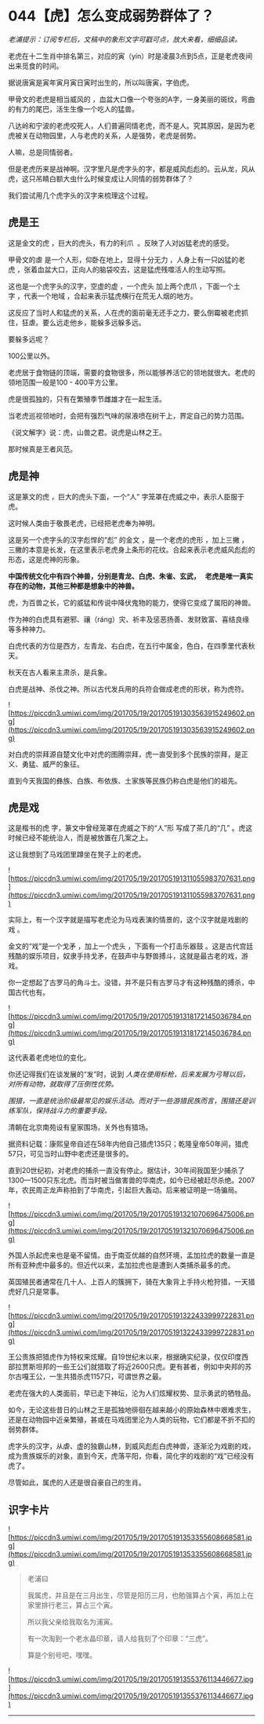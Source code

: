 # 044【虎】怎么变成弱势群体了？

 *老浦提示：订阅专栏后，文稿中的象形文字可戳可点，放大来看，细细品读。*

老虎在十二生肖中排名第三，对应的寅（yín）时是凌晨3点到5点，正是老虎夜间出来觅食的时间。

据说唐寅是寅年寅月寅日寅时出生的，所以叫唐寅，字伯虎。

甲骨文的老虎是相当威风的 ，血盆大口像一个夸张的A字，一身美丽的斑纹，弯曲的有力的尾巴，活生生像一个吃人的猛兽。

八达岭和宁波的老虎咬死人，人们普遍同情老虎，而不是人。究其原因，是因为老虎被关在动物园里，人与老虎的关系，人是强势，老虎是弱势。

人嘛，总是同情弱者。

但是老虎历来是战神啊。汉字里凡是虎字头的字，都是威风彪彪的。云从龙，风从虎，这只吊睛白额大虫什么时候变成让人同情的弱势群体了？

我们尝试用几个虎字头的汉字来梳理这个过程。

## 虎是王

这是金文的虎 ，巨大的虎头，有力的利爪  。反映了人对凶猛老虎的感受。

甲骨文的虐 是一个人形，仰卧在地上，显得十分无力 ，人身上有一只凶猛的老虎 ，张着血盆大口，正向人的脑袋咬去，这是猛虎残噬活人的生动写照。

这也是一个虎字头的汉字，空虚的虚 ，一个虎头 加上两个虎爪 ，下面一个土字 ，代表一个地域 ，合起来表示猛虎横行在荒无人烟的地方。

这反应了当时人和猛虎的关系，人在虎的面前毫无还手之力，要么倒霉被老虎抓住，狂虐。要么远走他乡，能躲多远躲多远。

要躲多远呢？

100公里以外。

老虎居于食物链的顶端，需要的食物很多，所以能够养活它的领地就很大。老虎的领地范围一般是100 - 400平方公里。

虎是很孤独的，只有在繁殖季节雌雄才在一起生活。

当老虎巡视领地时，会把有强烈气味的尿液喷在树干上，界定自己的势力范围。

《说文解字》说：虎，山兽之君。说虎是山林之王。

那时候真是王者风范。

## 虎是神

这是篆文的虎 ，巨大的虎头下面，一个“人” 字笼罩在虎威之中，表示人臣服于虎。

这时候人类由于敬畏老虎，已经把老虎奉为神明。

这是另一个虎字头的汉字彪悍的“彪” 的金文 ，是一个老虎的虎形 ，加上三撇 ，三撇的本意是长发，在这里表示老虎身上条形的花纹。合起来表示老虎威风彪彪的形态，这是虎神的形象。

 **中国传统文化中有四个神兽，分别是青龙、白虎、朱雀、玄武，   老虎是唯一真实存在的动物，其他三种都是想象中的神兽。**

虎，为百兽之长，它的威猛和传说中降伏鬼物的能力，使得它变成了属阳的神兽。

作为神的白虎具有避邪、禳（ráng）灾、祈丰及惩恶扬善、发财致富、喜结良缘等多种神力。

白虎代表的方位是西方，左青龙、右白虎，在五行中属金，色白，在四季里代表秋天。

秋天在古人看来主肃杀，是兵象。

白虎是战神、杀伐之神。所以古代发兵用的兵符会做成老虎的形状，称为虎符。

![https://piccdn3.umiwi.com/img/201705/19/201705191303563915249602.png](https://piccdn3.umiwi.com/img/201705/19/201705191303563915249602.png)

对白虎的崇拜源自楚文化中对虎的图腾崇拜，虎一直受到多个民族的崇拜，是正义、勇猛、威严的象征。

直到今天我国的彝族、白族、布依族、土家族等民族仍称白虎是他们的祖先。

## 虎是戏

这是楷书的虎 字，篆文中曾经笼罩在虎威之下的“人”形 写成了茶几的“几” 。虎这时候已经不能统治人，而是被放置在几案之上。

这让我想到了马戏团里蹲坐在凳子上的老虎。

![https://piccdn3.umiwi.com/img/201705/19/201705191311055983707631.png](https://piccdn3.umiwi.com/img/201705/19/201705191311055983707631.png)

实际上，有一个汉字就是描写老虎沦为马戏表演的情景的，这个汉字就是戏剧的戏 。

金文的“戏”是一个戈矛 ，加上一个虎头 ，下面有一个打击乐器鼓 。这是古代宫廷残酷的娱乐项目，奴隶手持戈矛，在鼓声中与野兽搏斗，这就是最古老的戏，游戏。

你一定想起了古罗马的角斗士。没错，并不是只有古罗马才有这种残酷的搏杀，中国古代也有。

![https://piccdn3.umiwi.com/img/201705/19/201705191318172145036784.png](https://piccdn3.umiwi.com/img/201705/19/201705191318172145036784.png)

这代表着老虎地位的变化。

你还记得我们在谈发展的“发”时，说到 *人类在使用标枪，后来发展为弓弩以后，对所有动物，就取得了压倒性优势。*

 *围猎，一直是统治阶级最常见的娱乐活动。而对于一些游猎民族而言，围猎还是训练军队，保持战斗力的重要手段。*

清朝在北京南苑设有皇家围场，关外也有猎场。

据资料记载：康熙皇帝自述在58年内他自己猎虎135只；乾隆皇帝50年间，猎虎57只，可见当时山野中老虎还是很多的。

直到20世纪初，对老虎的捕杀一直没有停止。据估计，30年间我国至少捕杀了1300—1500只东北虎。而当时被当做害兽的华南虎，如今已经被赶尽杀绝。2007年，农民周正龙声称拍到了华南虎，引起巨大轰动。后来被证明是一场骗局。

![https://piccdn3.umiwi.com/img/201705/19/201705191321070696475006.png](https://piccdn3.umiwi.com/img/201705/19/201705191321070696475006.png)

外国人杀起虎来也是毫不留情。由于南亚优越的自然环境，孟加拉虎的数量一直是所有亚种虎中最多的。但近代以来，孟加拉虎也是遭到人类捕杀最多的虎。

英国殖民者通常在几十人、上百人的簇拥下，骑在大象背上手持火枪狩猎，一天猎虎好几只是常事。 

![https://piccdn3.umiwi.com/img/201705/19/201705191322433999722831.png](https://piccdn3.umiwi.com/img/201705/19/201705191322433999722831.png)

王公贵族把猎虎作为特权来炫耀。自19世纪末以来，根据确实纪录，仅仅印度西部拉贾斯坦邦的一些王公们就猎取了将近2600只虎。更有甚者，例如中央邦的苏尔古嘎王公，一生共猎杀虎1157只，可谓世界之最。 

老虎在强大的人类面前，早已走下神坛，沦为人们炫耀权势、显示勇武的牺牲品。

如今，无论这些昔日的山林之王是孤独地徘徊在越来越小的原始森林中艰难求生，还是在动物园中近亲繁殖，甚或在马戏团里沦为人类的玩物，它们都是不折不扣的弱势群体。

虎字头的汉字，从虐、虚的独霸山林，到威风彪彪白虎神兽，逐渐沦为戏剧的戏，成为贵族娱乐的对象，直到今天，虎落平阳，你看，简化字的戏剧的“戏”已经没有虎了。

尽管如此，属虎的人还是很自豪自己的生肖。

## 识字卡片

![https://piccdn3.umiwi.com/img/201705/19/201705191353355608668581.jpg](https://piccdn3.umiwi.com/img/201705/19/201705191353355608668581.jpg)

> 老浦曰
> 
> 我属虎，并且是在三月出生，尽管是阳历三月，也勉强算占个寅，再加上在家里排行老三，算占三个寅。
> 
> 所以我父亲给我取名为浦寅。
> 
> 
> 
> 有一次淘到一个老水晶印章，请人给我刻了个印章：“三虎”。
> 
> 
> 
> 算是个别号吧，嘿嘿。

![https://piccdn3.umiwi.com/img/201705/19/201705191355376113446677.jpg](https://piccdn3.umiwi.com/img/201705/19/201705191355376113446677.jpg)

---
